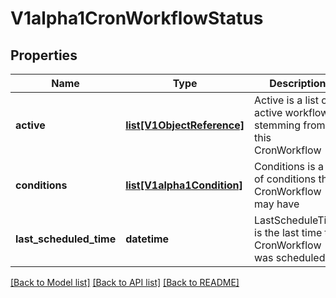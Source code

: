 # V1alpha1CronWorkflowStatus

## Properties
Name | Type | Description | Notes
------------ | ------------- | ------------- | -------------
**active** | [**list[V1ObjectReference]**](V1ObjectReference.md) | Active is a list of active workflows stemming from this CronWorkflow | [optional] 
**conditions** | [**list[V1alpha1Condition]**](V1alpha1Condition.md) | Conditions is a list of conditions the CronWorkflow may have | [optional] 
**last_scheduled_time** | **datetime** | LastScheduleTime is the last time the CronWorkflow was scheduled | [optional] 

[[Back to Model list]](../README.md#documentation-for-models) [[Back to API list]](../README.md#documentation-for-api-endpoints) [[Back to README]](../README.md)



